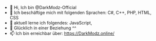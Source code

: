 - 👋 Hi, Ich bin @DarkModz-Official
- 👀 Ich beschäftige mich mit folgenden Sprachen: C#, C++, PHP, HTML, CSS
- 🌱 aktuell lerne ich folgendes: JavaScript, 
- 💞️ Glücklich in einer Beziehung ^^
- 📫 Ich bin erreichbar über: https://DarkModz.online/
